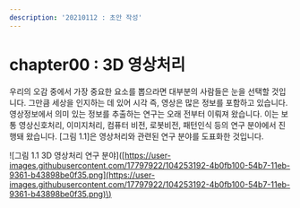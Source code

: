 ```yaml
---
description: '20210112 : 초안 작성'
---
```


# chapter00 : 3D 영상처리

우리의 오감 중에서 가장 중요한 요소를 뽑으라면 대부분의 사람들은 눈을 선택할 것입니다. 그만큼 세상을 인지하는 데 있어 시각 즉, 영상은 많은 정보를 포함하고 있습니다. 영상정보에서 의미 있는 정보를 추출하는 연구는 오래 전부터 이뤄져 왔습니다. 이는 보통 영상신호처리, 이미지처리, 컴퓨터 비전, 로봇비전, 패턴인식 등의 연구 분야에서 진행돼 왔습니다. \[그림 1.1\]은 영상처리와 관련된 연구 분야를 도표화한 것입니다.

!\[그림 1.1 3D 영상처리 연구 분야\]\([https://user-images.githubusercontent.com/17797922/104253192-4b0fb100-54b7-11eb-9361-b43898be0f35.png](https://user-images.githubusercontent.com/17797922/104253192-4b0fb100-54b7-11eb-9361-b43898be0f35.png)\)



